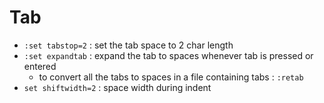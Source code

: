# Tab

- `:set tabstop=2` : set the tab space to 2 char length
- `:set expandtab` : expand the tab to spaces whenever tab is pressed or entered
  - to convert all the tabs to spaces in a file containing tabs : `:retab`
- `set shiftwidth=2` : space width during indent